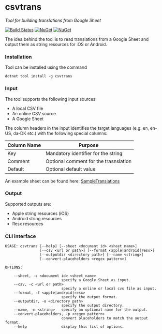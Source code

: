 # csvtrans
_Tool for building translations from Google Sheet_

[![Build Status](https://dev.azure.com/rickykaare/csvtrans/_apis/build/status/csvtrans-ci?branchName=master)](https://dev.azure.com/rickykaare/csvtrans/_build/latest?definitionId=2&branchName=master) [![NuGet](https://img.shields.io/nuget/dt/csvtrans.svg?style=flat-square)](http://www.nuget.org/packages/csvtrans) [![NuGet](https://img.shields.io/nuget/v/csvtrans.svg?style=flat-square)](http://www.nuget.org/packages/csvtrans)

The idea behind the tool is to read translations from a Google Sheet and output them as string resources for iOS or Android. 

### Installation
Tool can be installed using the command

    dotnet tool install -g csvtrans
    
### Input
The tool supports the following input sources:

- A local CSV file
- An online CSV source
- A Google Sheet

The column headers in the input identifies the target languages (e.g. en, en-US, da-DK etc.) with the following special columns:

|Column Name |Purpose |
|------------|--------|
Key|Mandatory identifier for the string
Comment|Optional comment for the trasnslation
Default|Optional default value

An example sheet can be found here: [SampleTranslations](https://docs.google.com/spreadsheets/d/1SpSu13Gtk8aBsGK4b-iRK4wmmTtywx3twN1yABAVTOA/edit?usp=sharing)

### Output
Supported outputs are:

- Apple string resources (iOS)
- Android string resources
- Resx resources

### CLI interface

    USAGE: csvtrans [--help] [--sheet <document id> <sheet name>]
                    [--csv <url or path>] [--format <apple|android|resx>]
                    [--outputdir <directory path>] [--name <string>]
                    [--convert-placeholders <regex pattern>]

    OPTIONS:

        --sheet, -s <document id> <sheet name>
                              specify a Google Sheet as input.
        --csv, -c <url or path>
                              specify a online or local cvs file as input.
        --format, -f <apple|android|resx>
                              specify the output format.
        --outputdir, -o <directory path>
                              specify the output directory.
        --name, -n <string>   specify an optional name for the output.
        --convert-placeholders, -p <regex pattern>
                              convert placeholders to match the output format.
        --help                display this list of options.
